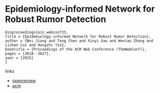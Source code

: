 # Epidemiology-informed Network for Robust Rumor Detection

```
@inproceedings{ein_webconf25,
title = {Epidemiology-informed Network for Robust Rumor Detection},
author = {Wei Jiang and Tong Chen and Xinyi Gao and Wentao Zhang and Lizhen Cui and Hongzhi Yin},
booktitle = {Proceedings of the ACM Web Conference (TheWebConf)},
pages = {3618--3627},
year = {2025}
}
```

links
- [openreview](https://openreview.net/forum?id=k7CeyvR0dd)
- [acm](https://dl.acm.org/doi/10.1145/3696410.3714610)
